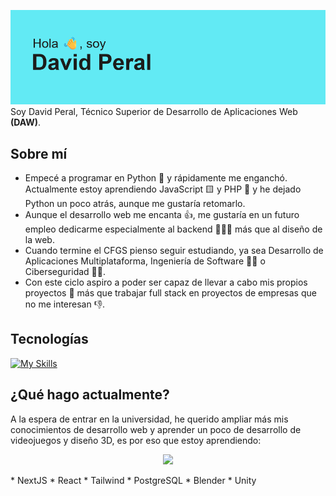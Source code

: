 ![image info](./header.png)
Soy David Peral, Técnico Superior de Desarrollo de Aplicaciones Web **(DAW)**.
<!--START_SECTION:waka-->
<!--END_SECTION:waka-->

## Sobre mí
- Empecé a programar en Python 🐍 y rápidamente me enganchó. Actualmente estoy aprendiendo JavaScript 🟨 y PHP 🐘 y he dejado Python un poco atrás, aunque me gustaría retomarlo.
- Aunque el desarrollo web me encanta 👍, me gustaría en un futuro empleo dedicarme especialmente al backend 🧑🏻‍💻 más que al diseño de la web.
- Cuando termine el CFGS pienso seguir estudiando, ya sea Desarrollo de Aplicaciones Multiplataforma, Ingeniería de Software 🧑‍💻 o Ciberseguridad 🕵️‍♂️.
- Con este ciclo aspiro a poder ser capaz de llevar a cabo mis propios proyectos 💪 más que trabajar full stack en proyectos de empresas que no me interesan 👎.

## Tecnologías
[![My Skills](https://skillicons.dev/icons?i=js,jquery,html,css,php,mysql,github)](https://skillicons.dev)

## ¿Qué hago actualmente?
A la espera de entrar en la universidad, he querido ampliar más mis conocimientos de desarrollo web y aprender un poco de desarrollo de videojuegos y diseño 3D, es por eso que estoy aprendiendo:
<p align="center">
  <a href="https://skillicons.dev">
    <img src="https://skillicons.dev/icons?i=nextjs,react,tailwind,postgres,blender,unity" />
  </a>
</p>
* NextJS
* React
* Tailwind
* PostgreSQL
* Blender
* Unity
